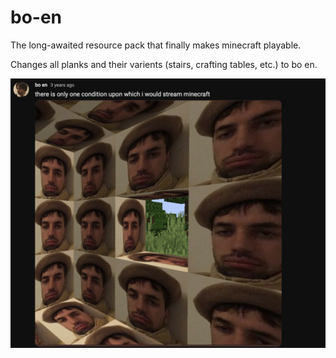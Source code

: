 # bo-en
The long-awaited resource pack that finally makes minecraft playable.

Changes all planks and their varients (stairs, crafting tables, etc.) to bo en.

![Drag Racing](resources/bo-en-post.png)
